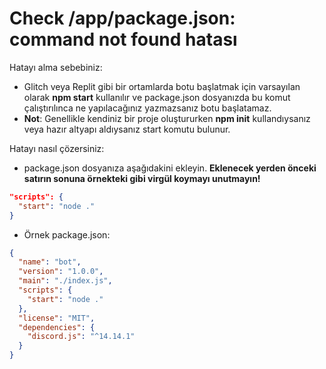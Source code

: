 # Check /app/package.json: command not found hatası

Hatayı alma sebebiniz:

- Glitch veya Replit gibi bir ortamlarda botu başlatmak için varsayılan olarak **npm start** kullanılır ve package.json dosyanızda bu komut çalıştırılınca ne yapılacağınız yazmazsanız botu başlatamaz.
- **Not**: Genellikle kendiniz bir proje oluştururken **npm init** kullandıysanız veya hazır altyapı aldıysanız start komutu bulunur.

Hatayı nasıl çözersiniz:

- package.json dosyanıza aşağıdakini ekleyin. **Eklenecek yerden önceki satırın sonuna örnekteki gibi virgül koymayı unutmayın!**

```json
"scripts": {
  "start": "node ."
}
```

- Örnek package.json:

```json
{
  "name": "bot",
  "version": "1.0.0",
  "main": "./index.js",
  "scripts": {
    "start": "node ."
  },
  "license": "MIT",
  "dependencies": {
    "discord.js": "^14.14.1"
  }
}
```
